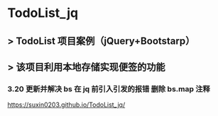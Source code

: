 # TodoList_jq

## > TodoList 项目案例（jQuery+Bootstarp）
## > 该项目利用本地存储实现便签的功能

### 3.20 更新并解决 bs 在 jq 前引入引发的报错 删除 bs.map 注释

https://suxin0203.github.io/TodoList_jq/
